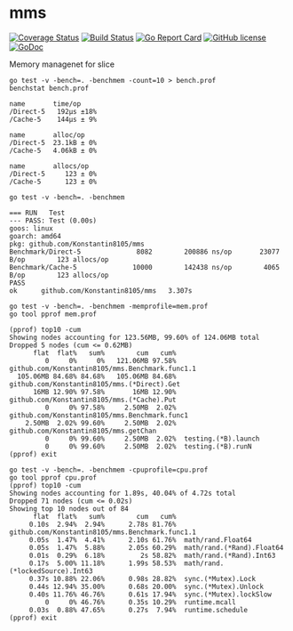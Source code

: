 # mms

[![Coverage Status](https://coveralls.io/repos/github/Konstantin8105/mms/badge.svg?branch=master)](https://coveralls.io/github/Konstantin8105/mms?branch=master)
[![Build Status](https://travis-ci.org/Konstantin8105/mms.svg?branch=master)](https://travis-ci.org/Konstantin8105/mms)
[![Go Report Card](https://goreportcard.com/badge/github.com/Konstantin8105/mms)](https://goreportcard.com/report/github.com/Konstantin8105/mms)
[![GitHub license](https://img.shields.io/badge/license-MIT-blue.svg)](https://github.com/Konstantin8105/mms/blob/master/LICENSE)
[![GoDoc](https://godoc.org/github.com/Konstantin8105/mms?status.svg)](https://godoc.org/github.com/Konstantin8105/mms)

Memory managenet for slice


```
go test -v -bench=. -benchmem -count=10 > bench.prof
benchstat bench.prof 

name       time/op
/Direct-5   192µs ±18%
/Cache-5    144µs ± 9%

name       alloc/op
/Direct-5  23.1kB ± 0%
/Cache-5   4.06kB ± 0%

name       allocs/op
/Direct-5     123 ± 0%
/Cache-5      123 ± 0%
```

```
go test -v -bench=. -benchmem

=== RUN   Test
--- PASS: Test (0.00s)
goos: linux
goarch: amd64
pkg: github.com/Konstantin8105/mms
Benchmark/Direct-5         	    8082	    200886 ns/op	   23077 B/op	     123 allocs/op
Benchmark/Cache-5          	   10000	    142438 ns/op	    4065 B/op	     123 allocs/op
PASS
ok  	github.com/Konstantin8105/mms	3.307s
```


```
go test -v -bench=. -benchmem -memprofile=mem.prof
go tool pprof mem.prof

(pprof) top10 -cum
Showing nodes accounting for 123.56MB, 99.60% of 124.06MB total
Dropped 5 nodes (cum <= 0.62MB)
      flat  flat%   sum%        cum   cum%
         0     0%     0%   121.06MB 97.58%  github.com/Konstantin8105/mms.Benchmark.func1.1
  105.06MB 84.68% 84.68%   105.06MB 84.68%  github.com/Konstantin8105/mms.(*Direct).Get
      16MB 12.90% 97.58%       16MB 12.90%  github.com/Konstantin8105/mms.(*Cache).Put
         0     0% 97.58%     2.50MB  2.02%  github.com/Konstantin8105/mms.Benchmark.func1
    2.50MB  2.02% 99.60%     2.50MB  2.02%  github.com/Konstantin8105/mms.getChan
         0     0% 99.60%     2.50MB  2.02%  testing.(*B).launch
         0     0% 99.60%     2.50MB  2.02%  testing.(*B).runN
(pprof) exit
```

```
go test -v -bench=. -benchmem -cpuprofile=cpu.prof
go tool pprof cpu.prof
(pprof) top10 -cum
Showing nodes accounting for 1.89s, 40.04% of 4.72s total
Dropped 71 nodes (cum <= 0.02s)
Showing top 10 nodes out of 84
      flat  flat%   sum%        cum   cum%
     0.10s  2.94%  2.94%      2.78s 81.76%  github.com/Konstantin8105/mms.Benchmark.func1.1
     0.05s  1.47%  4.41%      2.10s 61.76%  math/rand.Float64
     0.05s  1.47%  5.88%      2.05s 60.29%  math/rand.(*Rand).Float64
     0.01s  0.29%  6.18%         2s 58.82%  math/rand.(*Rand).Int63
     0.17s  5.00% 11.18%      1.99s 58.53%  math/rand.(*lockedSource).Int63
     0.37s 10.88% 22.06%      0.98s 28.82%  sync.(*Mutex).Lock
     0.44s 12.94% 35.00%      0.68s 20.00%  sync.(*Mutex).Unlock
     0.40s 11.76% 46.76%      0.61s 17.94%  sync.(*Mutex).lockSlow
         0     0% 46.76%      0.35s 10.29%  runtime.mcall
     0.03s  0.88% 47.65%      0.27s  7.94%  runtime.schedule
(pprof) exit
```

